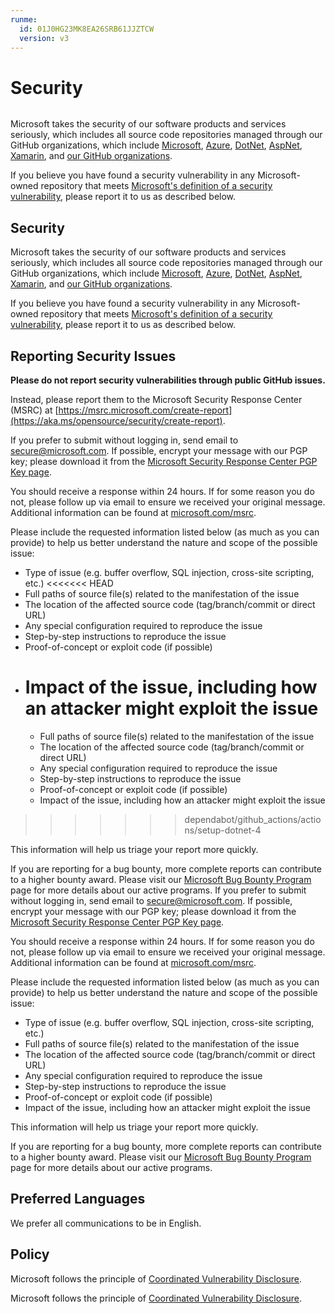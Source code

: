 ```yaml
---
runme:
  id: 01J0HG23MK8EA26SRB61JJZTCW
  version: v3
---
```


# Security

```sh {"id":"01J0HG3K604AMB4ENKGM0P421C"}

```

<!-- BEGIN MICROSOFT SECURITY.MD V0.0.8 BLOCK -->

Microsoft takes the security of our software products and services seriously, which includes all source code repositories managed through our GitHub organizations, which include [Microsoft](https://github.com/microsoft), [Azure](https://github.com/Azure), [DotNet](https://github.com/dotnet), [AspNet](https://github.com/aspnet), [Xamarin](https://github.com/xamarin), and [our GitHub organizations](https://opensource.microsoft.com/).

If you believe you have found a security vulnerability in any Microsoft-owned repository that meets [Microsoft's definition of a security vulnerability](https://www.microsoft.com/en-us/msrc/definition-of-a-security-vulnerability?rtc=1), please report it to us as described below.
<!-- BEGIN MICROSOFT SECURITY.MD V0.0.8 BLOCK -->

## Security

Microsoft takes the security of our software products and services seriously, which includes all source code repositories managed through our GitHub organizations, which include [Microsoft](https://github.com/microsoft), [Azure](https://github.com/Azure), [DotNet](https://github.com/dotnet), [AspNet](https://github.com/aspnet), [Xamarin](https://github.com/xamarin), and [our GitHub organizations](https://opensource.microsoft.com/).

If you believe you have found a security vulnerability in any Microsoft-owned repository that meets [Microsoft's definition of a security vulnerability](https://aka.ms/opensource/security/definition), please report it to us as described below.

## Reporting Security Issues

**Please do not report security vulnerabilities through public GitHub issues.**

Instead, please report them to the Microsoft Security Response Center (MSRC) at [https://msrc.microsoft.com/create-report](https://aka.ms/opensource/security/create-report).

If you prefer to submit without logging in, send email to [secure@microsoft.com](mailto:secure@microsoft.com).  If possible, encrypt your message with our PGP key; please download it from the [Microsoft Security Response Center PGP Key page](https://www.microsoft.com/en-us/msrc/pgp-key-msrc?rtc=2).

You should receive a response within 24 hours. If for some reason you do not, please follow up via email to ensure we received your original message. Additional information can be found at [microsoft.com/msrc](https://www.microsoft.com/en-us/msrc?rtc=2).

Please include the requested information listed below (as much as you can provide) to help us better understand the nature and scope of the possible issue:

* Type of issue (e.g. buffer overflow, SQL injection, cross-site scripting, etc.)
   <<<<<<< HEAD
* Full paths of source file(s) related to the manifestation of the issue
* The location of the affected source code (tag/branch/commit or direct URL)
* Any special configuration required to reproduce the issue
* Step-by-step instructions to reproduce the issue
* Proof-of-concept or exploit code (if possible)
* Impact of the issue, including how an attacker might exploit the issue
   =======
   * Full paths of source file(s) related to the manifestation of the issue
   * The location of the affected source code (tag/branch/commit or direct URL)
   * Any special configuration required to reproduce the issue
   * Step-by-step instructions to reproduce the issue
   * Proof-of-concept or exploit code (if possible)
   * Impact of the issue, including how an attacker might exploit the issue

> > > > > > > dependabot/github_actions/actions/setup-dotnet-4

This information will help us triage your report more quickly.

If you are reporting for a bug bounty, more complete reports can contribute to a higher bounty award. Please visit our [Microsoft Bug Bounty Program](https://www.microsoft.com/en-us/msrc/bounty?rtc=2) page for more details about our active programs.
If you prefer to submit without logging in, send email to [secure@microsoft.com](mailto:secure@microsoft.com). If possible, encrypt your message with our PGP key; please download it from the [Microsoft Security Response Center PGP Key page](https://aka.ms/opensource/security/pgpkey).

You should receive a response within 24 hours. If for some reason you do not, please follow up via email to ensure we received your original message. Additional information can be found at [microsoft.com/msrc](https://aka.ms/opensource/security/msrc).

Please include the requested information listed below (as much as you can provide) to help us better understand the nature and scope of the possible issue:

-   Type of issue (e.g. buffer overflow, SQL injection, cross-site scripting, etc.)
-   Full paths of source file(s) related to the manifestation of the issue
-   The location of the affected source code (tag/branch/commit or direct URL)
-   Any special configuration required to reproduce the issue
-   Step-by-step instructions to reproduce the issue
-   Proof-of-concept or exploit code (if possible)
-   Impact of the issue, including how an attacker might exploit the issue

This information will help us triage your report more quickly.

If you are reporting for a bug bounty, more complete reports can contribute to a higher bounty award. Please visit our [Microsoft Bug Bounty Program](https://aka.ms/opensource/security/bounty) page for more details about our active programs.

## Preferred Languages

We prefer all communications to be in English.

## Policy

Microsoft follows the principle of [Coordinated Vulnerability Disclosure](https://www.microsoft.com/en-us/msrc/cvd?rtc=2).

<!-- END MICROSOFT SECURITY.MD BLOCK -->
Microsoft follows the principle of [Coordinated Vulnerability Disclosure](https://aka.ms/opensource/security/cvd).
